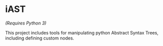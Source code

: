 iAST
====

*(Requires Python 3)*

This project includes tools for manipulating python Abstract Syntax
Trees, including defining custom nodes.
